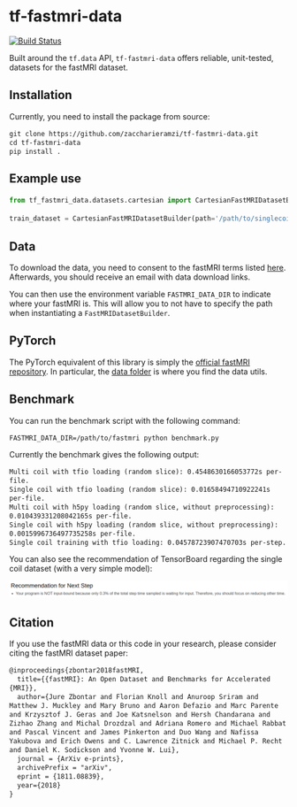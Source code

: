 # tf-fastmri-data
[![Build Status](https://travis-ci.com/zaccharieramzi/tf-fastmri-data.svg?branch=master)](https://travis-ci.com/zaccharieramzi/tf-fastmri-data)

Built around the `tf.data` API, `tf-fastmri-data` offers reliable, unit-tested, datasets for the fastMRI dataset.

## Installation

Currently, you need to install the package from source:

```
git clone https://github.com/zaccharieramzi/tf-fastmri-data.git
cd tf-fastmri-data
pip install .
```

## Example use

```python
from tf_fastmri_data.datasets.cartesian import CartesianFastMRIDatasetBuilder

train_dataset = CartesianFastMRIDatasetBuilder(path='/path/to/singlecoil_train').preprocessed_ds
```

## Data

To download the data, you need to consent to the fastMRI terms listed [here](https://fastmri.med.nyu.edu/).
Afterwards, you should receive an email with data download links.

You can then use the environment variable `FASTMRI_DATA_DIR` to indicate where your fastMRI is.
This will allow you to not have to specify the path when instantiating a `FastMRIDatasetBuilder`.

## PyTorch

The PyTorch equivalent of this library is simply the [official fastMRI repository](https://github.com/facebookresearch/fastMRI).
In particular, the [data folder](https://github.com/facebookresearch/fastMRI/tree/master/data) is where you find the data utils.

## Benchmark

You can run the benchmark script with the following command:
```
FASTMRI_DATA_DIR=/path/to/fastmri python benchmark.py
```

Currently the benchmark gives the following output:
```
Multi coil with tfio loading (random slice): 0.4548630166053772s per-file.
Single coil with tfio loading (random slice): 0.01658494710922241s per-file.
Multi coil with h5py loading (random slice, without preprocessing): 0.010439331208042165s per-file.
Single coil with h5py loading (random slice, without preprocessing): 0.0015996736497735258s per-file.
Single coil training with tfio loading: 0.04578723907470703s per-step.
```

You can also see the recommendation of TensorBoard regarding the single coil dataset (with a very simple model):

![TensorBoard reco](tensorboard_recommendation.png)

## Citation

If you use the fastMRI data or this code in your research, please consider citing the fastMRI dataset paper:

```
@inproceedings{zbontar2018fastMRI,
  title={{fastMRI}: An Open Dataset and Benchmarks for Accelerated {MRI}},
  author={Jure Zbontar and Florian Knoll and Anuroop Sriram and Matthew J. Muckley and Mary Bruno and Aaron Defazio and Marc Parente and Krzysztof J. Geras and Joe Katsnelson and Hersh Chandarana and Zizhao Zhang and Michal Drozdzal and Adriana Romero and Michael Rabbat and Pascal Vincent and James Pinkerton and Duo Wang and Nafissa Yakubova and Erich Owens and C. Lawrence Zitnick and Michael P. Recht and Daniel K. Sodickson and Yvonne W. Lui},
  journal = {ArXiv e-prints},
  archivePrefix = "arXiv",
  eprint = {1811.08839},
  year={2018}
}
```
